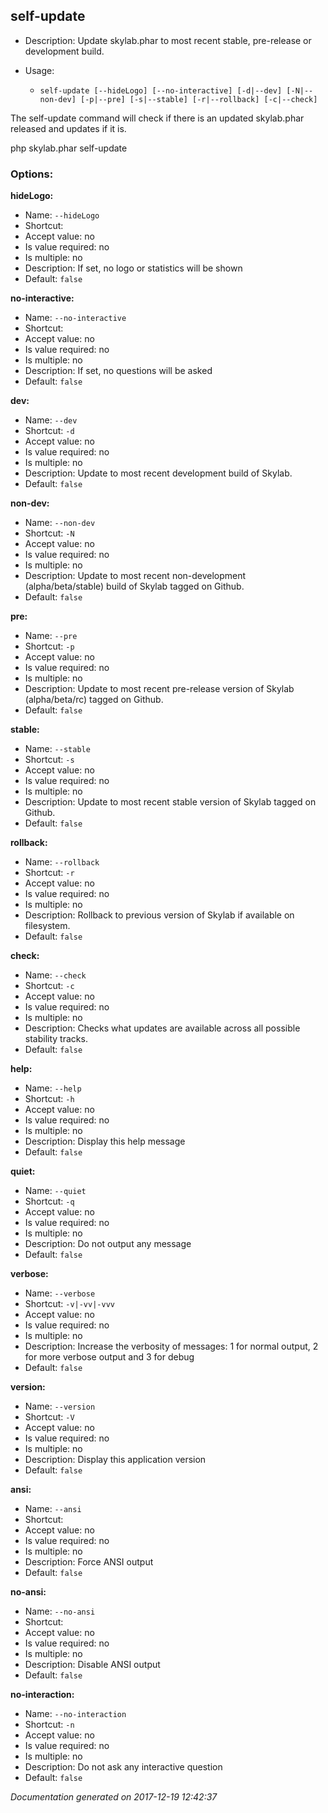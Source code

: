 self-update
-----------

* Description: Update skylab.phar to most recent stable, pre-release or development build.
* Usage:

  * `self-update [--hideLogo] [--no-interactive] [-d|--dev] [-N|--non-dev] [-p|--pre] [-s|--stable] [-r|--rollback] [-c|--check]`

The <info>self-update</info> command will check if there is an updated skylab.phar released and updates if it is.

<info>php skylab.phar self-update</info>


### Options:

**hideLogo:**

* Name: `--hideLogo`
* Shortcut: <none>
* Accept value: no
* Is value required: no
* Is multiple: no
* Description: If set, no logo or statistics will be shown
* Default: `false`

**no-interactive:**

* Name: `--no-interactive`
* Shortcut: <none>
* Accept value: no
* Is value required: no
* Is multiple: no
* Description: If set, no questions will be asked
* Default: `false`

**dev:**

* Name: `--dev`
* Shortcut: `-d`
* Accept value: no
* Is value required: no
* Is multiple: no
* Description: Update to most recent development build of Skylab.
* Default: `false`

**non-dev:**

* Name: `--non-dev`
* Shortcut: `-N`
* Accept value: no
* Is value required: no
* Is multiple: no
* Description: Update to most recent non-development (alpha/beta/stable) build of Skylab tagged on Github.
* Default: `false`

**pre:**

* Name: `--pre`
* Shortcut: `-p`
* Accept value: no
* Is value required: no
* Is multiple: no
* Description: Update to most recent pre-release version of Skylab (alpha/beta/rc) tagged on Github.
* Default: `false`

**stable:**

* Name: `--stable`
* Shortcut: `-s`
* Accept value: no
* Is value required: no
* Is multiple: no
* Description: Update to most recent stable version of Skylab tagged on Github.
* Default: `false`

**rollback:**

* Name: `--rollback`
* Shortcut: `-r`
* Accept value: no
* Is value required: no
* Is multiple: no
* Description: Rollback to previous version of Skylab if available on filesystem.
* Default: `false`

**check:**

* Name: `--check`
* Shortcut: `-c`
* Accept value: no
* Is value required: no
* Is multiple: no
* Description: Checks what updates are available across all possible stability tracks.
* Default: `false`

**help:**

* Name: `--help`
* Shortcut: `-h`
* Accept value: no
* Is value required: no
* Is multiple: no
* Description: Display this help message
* Default: `false`

**quiet:**

* Name: `--quiet`
* Shortcut: `-q`
* Accept value: no
* Is value required: no
* Is multiple: no
* Description: Do not output any message
* Default: `false`

**verbose:**

* Name: `--verbose`
* Shortcut: `-v|-vv|-vvv`
* Accept value: no
* Is value required: no
* Is multiple: no
* Description: Increase the verbosity of messages: 1 for normal output, 2 for more verbose output and 3 for debug
* Default: `false`

**version:**

* Name: `--version`
* Shortcut: `-V`
* Accept value: no
* Is value required: no
* Is multiple: no
* Description: Display this application version
* Default: `false`

**ansi:**

* Name: `--ansi`
* Shortcut: <none>
* Accept value: no
* Is value required: no
* Is multiple: no
* Description: Force ANSI output
* Default: `false`

**no-ansi:**

* Name: `--no-ansi`
* Shortcut: <none>
* Accept value: no
* Is value required: no
* Is multiple: no
* Description: Disable ANSI output
* Default: `false`

**no-interaction:**

* Name: `--no-interaction`
* Shortcut: `-n`
* Accept value: no
* Is value required: no
* Is multiple: no
* Description: Do not ask any interactive question
* Default: `false`

*Documentation generated on 2017-12-19 12:42:37*
